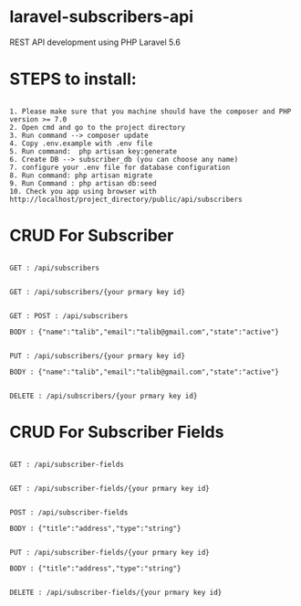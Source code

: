 # laravel-subscribers-api
REST API development using PHP Laravel 5.6

# STEPS to install:

```

1. Please make sure that you machine should have the composer and PHP version >= 7.0 
2. Open cmd and go to the project directory 
3. Run command --> composer update
4. Copy .env.example with .env file 
5. Run command:  php artisan key:generate
6. Create DB --> subscriber_db (you can choose any name)
7. configure your .env file for database configuration 
8. Run command: php artisan migrate
9. Run Command : php artisan db:seed
10. Check you app using browser with http://localhost/project_directory/public/api/subscribers

```



# CRUD For Subscriber

```

GET : /api/subscribers

```

```

GET : /api/subscribers/{your prmary key id}

```

```

GET : POST : /api/subscribers

BODY : {"name":"talib","email":"talib@gmail.com","state":"active"}

```

```

PUT : /api/subscribers/{your prmary key id}

BODY : {"name":"talib","email":"talib@gmail.com","state":"active"}

```

```

DELETE : /api/subscribers/{your prmary key id}

```


# CRUD For Subscriber Fields

```

GET : /api/subscriber-fields

```

```

GET : /api/subscriber-fields/{your prmary key id}

```


```

POST : /api/subscriber-fields

BODY : {"title":"address","type":"string"}

```

```

PUT : /api/subscriber-fields/{your prmary key id}

BODY : {"title":"address","type":"string"}

```

```

DELETE : /api/subscriber-fields/{your prmary key id}

```

